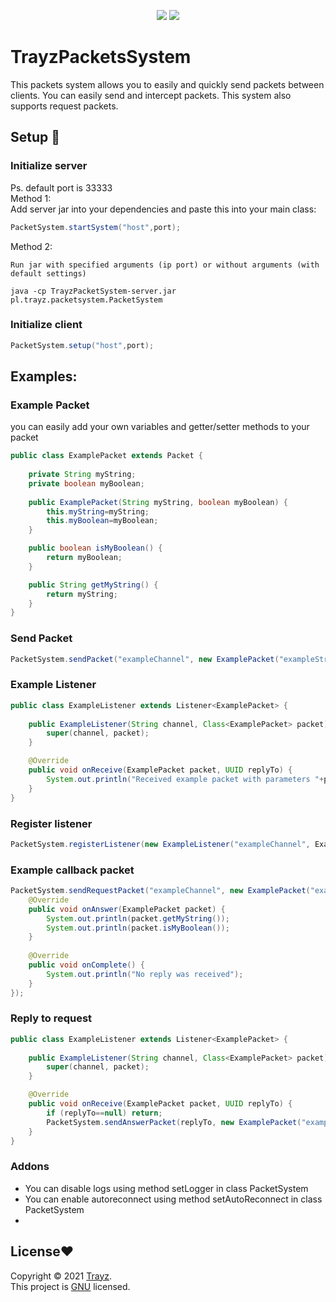 <p align="center">
  <img src="https://img.shields.io/badge/Made%20with-Java-1f425f.svg?style=flat-square"/>
  <img src="https://img.shields.io/badge/License-GNU-blue.svg?style=flat-square"/>
</p>

# TrayzPacketsSystem
This packets system allows you to easily and quickly send packets between clients. You can easily send and intercept packets. This system also supports request packets. 

## Setup 🚀

### Initialize server
Ps. default port is 33333
<br>Method 1:
<br>Add server jar into your dependencies and paste this into your main class:
```java
PacketSystem.startSystem("host",port);
```
Method 2:
```
Run jar with specified arguments (ip port) or without arguments (with default settings)
```
```
java -cp TrayzPacketSystem-server.jar pl.trayz.packetsystem.PacketSystem
```
### Initialize client
```java
PacketSystem.setup("host",port);
```

## Examples: 

### Example Packet
you can easily add your own variables and getter/setter methods to your packet
```java
public class ExamplePacket extends Packet {
    
    private String myString;
    private boolean myBoolean;
    
    public ExamplePacket(String myString, boolean myBoolean) {
        this.myString=myString;
        this.myBoolean=myBoolean;
    }

    public boolean isMyBoolean() {
        return myBoolean;
    }

    public String getMyString() {
        return myString;
    }
}
```

### Send Packet
```java
PacketSystem.sendPacket("exampleChannel", new ExamplePacket("exampleString", false));
```

### Example Listener
```java
public class ExampleListener extends Listener<ExamplePacket> {
    
    public ExampleListener(String channel, Class<ExamplePacket> packet) {
        super(channel, packet);
    }

    @Override
    public void onReceive(ExamplePacket packet, UUID replyTo) {
        System.out.println("Received example packet with parameters "+packet.getMyString()+" "+packet.isMyBoolean());
    }
}
```

### Register listener
```java
PacketSystem.registerListener(new ExampleListener("exampleChannel", ExamplePacket.class));
```

### Example callback packet
```java
PacketSystem.sendRequestPacket("exampleChannel", new ExamplePacket("exampleString", false), 2, new Request<ExamplePacket>() {
    @Override
    public void onAnswer(ExamplePacket packet) {
        System.out.println(packet.getMyString());
        System.out.println(packet.isMyBoolean());
    }
        
    @Override
    public void onComplete() {
        System.out.println("No reply was received");
    }
});
```

### Reply to request
```java
public class ExampleListener extends Listener<ExamplePacket> {
    
    public ExampleListener(String channel, Class<ExamplePacket> packet) {
        super(channel, packet);
    }

    @Override
    public void onReceive(ExamplePacket packet, UUID replyTo) {
        if (replyTo==null) return;
        PacketSystem.sendAnswerPacket(replyTo, new ExamplePacket("exampleString", false));
    }
}
```
### Addons

- You can disable logs using method setLogger in class PacketSystem <br>
- You can enable autoreconnect using method setAutoReconnect in class PacketSystem
- 
## License❤️

Copyright © 2021 [Trayz](https://github.com/Trayzik).<br /> 
This project is [GNU](https://github.com/Trayzik/TrayzPacketSystem/blob/master/LICENSE) licensed.
